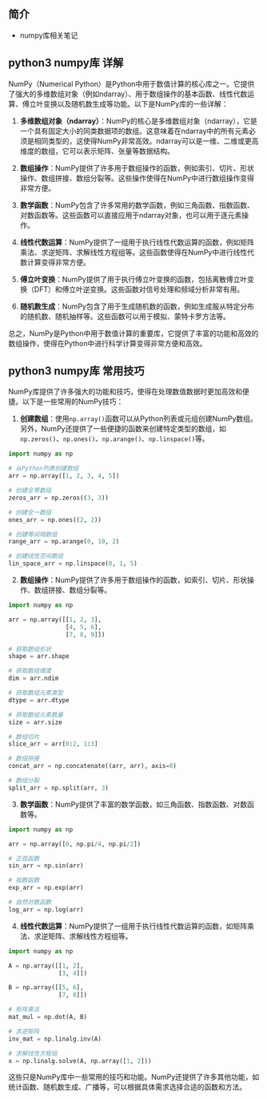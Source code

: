## 简介

+ numpy库相关笔记

## python3 numpy库 详解

NumPy（Numerical Python）是Python中用于数值计算的核心库之一。它提供了强大的多维数组对象（例如ndarray）、用于数组操作的基本函数、线性代数运算、傅立叶变换以及随机数生成等功能。以下是NumPy库的一些详解：

1. **多维数组对象（ndarray）**：NumPy的核心是多维数组对象（ndarray），它是一个具有固定大小的同类数据项的数组。这意味着在ndarray中的所有元素必须是相同类型的，这使得NumPy非常高效。ndarray可以是一维、二维或更高维度的数组，它可以表示矩阵、张量等数据结构。

2. **数组操作**：NumPy提供了许多用于数组操作的函数，例如索引、切片、形状操作、数组拼接、数组分裂等。这些操作使得在NumPy中进行数组操作变得非常方便。

3. **数学函数**：NumPy包含了许多常用的数学函数，例如三角函数、指数函数、对数函数等。这些函数可以直接应用于ndarray对象，也可以用于逐元素操作。

4. **线性代数运算**：NumPy提供了一组用于执行线性代数运算的函数，例如矩阵乘法、求逆矩阵、求解线性方程组等。这些函数使得在NumPy中进行线性代数计算变得非常方便。

5. **傅立叶变换**：NumPy提供了用于执行傅立叶变换的函数，包括离散傅立叶变换（DFT）和傅立叶逆变换。这些函数对信号处理和频域分析非常有用。

6. **随机数生成**：NumPy包含了用于生成随机数的函数，例如生成服从特定分布的随机数、随机抽样等。这些函数可以用于模拟、蒙特卡罗方法等。

总之，NumPy是Python中用于数值计算的重要库，它提供了丰富的功能和高效的数组操作，使得在Python中进行科学计算变得非常方便和高效。

## python3 numpy库 常用技巧

NumPy库提供了许多强大的功能和技巧，使得在处理数值数据时更加高效和便捷。以下是一些常用的NumPy技巧：

1. **创建数组**：使用`np.array()`函数可以从Python列表或元组创建NumPy数组。另外，NumPy还提供了一些便捷的函数来创建特定类型的数组，如`np.zeros()`、`np.ones()`、`np.arange()`、`np.linspace()`等。

```python
import numpy as np

# 从Python列表创建数组
arr = np.array([1, 2, 3, 4, 5])

# 创建全零数组
zeros_arr = np.zeros((3, 3))

# 创建全一数组
ones_arr = np.ones((2, 2))

# 创建等间隔数组
range_arr = np.arange(0, 10, 2)

# 创建线性空间数组
lin_space_arr = np.linspace(0, 1, 5)
```

2. **数组操作**：NumPy提供了许多用于数组操作的函数，如索引、切片、形状操作、数组拼接、数组分裂等。

```python
import numpy as np

arr = np.array([[1, 2, 3],
                [4, 5, 6],
                [7, 8, 9]])

# 获取数组形状
shape = arr.shape

# 获取数组维度
dim = arr.ndim

# 获取数组元素类型
dtype = arr.dtype

# 获取数组元素数量
size = arr.size

# 数组切片
slice_arr = arr[0:2, 1:3]

# 数组拼接
concat_arr = np.concatenate((arr, arr), axis=0)

# 数组分裂
split_arr = np.split(arr, 3)
```

3. **数学函数**：NumPy提供了丰富的数学函数，如三角函数、指数函数、对数函数等。

```python
import numpy as np

arr = np.array([0, np.pi/4, np.pi/2])

# 正弦函数
sin_arr = np.sin(arr)

# 指数函数
exp_arr = np.exp(arr)

# 自然对数函数
log_arr = np.log(arr)
```

4. **线性代数运算**：NumPy提供了一组用于执行线性代数运算的函数，如矩阵乘法、求逆矩阵、求解线性方程组等。

```python
import numpy as np

A = np.array([[1, 2],
              [3, 4]])

B = np.array([[5, 6],
              [7, 8]])

# 矩阵乘法
mat_mul = np.dot(A, B)

# 求逆矩阵
inv_mat = np.linalg.inv(A)

# 求解线性方程组
x = np.linalg.solve(A, np.array([1, 2]))
```

这些只是NumPy库中一些常用的技巧和功能。NumPy还提供了许多其他功能，如统计函数、随机数生成、广播等，可以根据具体需求选择合适的函数和方法。